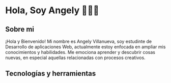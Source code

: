 # Hola, Soy Angely 🙋‍♀️✨

## Sobre mi

¡Hola y Bienvenido! Mi nombre es Angely Villanueva, soy estudinte de Desarrollo de aplicaciones Web, actualmente estoy enfocada en ampliar mis conocimientos y habilidades. Me emociona aprender y descubrir cosas nuevas, en especial aquellas relacionadas con procesos creativos.

## Tecnologías y herramientas

<!--
**AngelyVS/AngelyVS** is a ✨ _special_ ✨ repository because its `README.md` (this file) appears on your GitHub profile.

Here are some ideas to get you started:

- 🔭 I’m currently working on ...
- 🌱 I’m currently learning ...
- 👯 I’m looking to collaborate on ...
- 🤔 I’m looking for help with ...
- 💬 Ask me about ...
- 📫 How to reach me: ...
- 😄 Pronouns: ...
- ⚡ Fun fact: ...
-->
